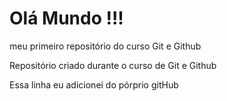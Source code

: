 # Olá Mundo !!!
 meu primeiro repositório do curso Git e Github

 Repositório criado durante o curso de Git e Github 
 
 Essa linha eu adicionei do pórprio gitHub
